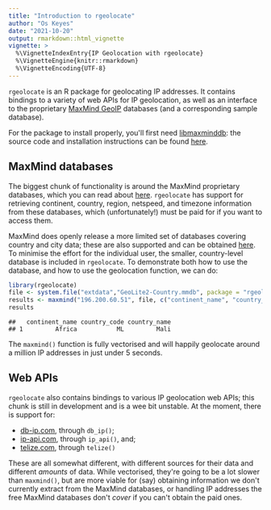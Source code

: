 ```yaml
---
title: "Introduction to rgeolocate"
author: "Os Keyes"
date: "2021-10-20"
output: rmarkdown::html_vignette
vignette: >
  %\VignetteIndexEntry{IP Geolocation with rgeolocate}
  %\VignetteEngine{knitr::rmarkdown}
  %\VignetteEncoding{UTF-8}
---
```


`rgeolocate` is an R package for geolocating IP addresses. It contains bindings to a variety of web APIs for IP geolocation, as well as an interface to the proprietary [MaxMind GeoIP](https://maxmind.com/) databases (and a corresponding sample database).

For the package to install properly, you'll first need [libmaxminddb](https://github.com/maxmind/libmaxminddb): the source code and installation instructions can be found [here](https://github.com/maxmind/libmaxminddb/blob/master/README.md).

## MaxMind databases

The biggest chunk of functionality is around the MaxMind proprietary databases, which you can read about [here](https://www.maxmind.com/en/geoip2-databases). `rgeolocate` has support for retrieving continent, country, region, netspeed,
and timezone information from these databases, which (unfortunately!) must be paid for if you want to access them.

MaxMind does openly release a more limited set of databases covering country and city data; these are also supported and can
be obtained [here](https://dev.maxmind.com/geoip/geoip2/geolite2/). To minimise the effort for the individual user, the smaller,
country-level database is included in `rgeolocate`. To demonstrate both how to use the database, and how to use the geolocation
function, we can do:


```r
library(rgeolocate)
file <- system.file("extdata","GeoLite2-Country.mmdb", package = "rgeolocate")
results <- maxmind("196.200.60.51", file, c("continent_name", "country_code", "country_name"))
results
```

```
##   continent_name country_code country_name
## 1         Africa           ML         Mali
```

The `maxmind()` function is fully vectorised and will happily geolocate around a million IP addresses in just under 5 seconds.

## Web APIs

`rgeolocate` also contains bindings to various IP geolocation web APIs; this chunk is still in development and is a wee bit
unstable. At the moment, there is support for:

* [db-ip.com](https://db-ip.com), through `db_ip()`;
* [ip-api.com](https://ip-api.com), through `ip_api()`, and;
* [telize.com](https://telize.com), through `telize()`

These are all somewhat different, with different sources for their data and different *amounts* of data. While vectorised, they're going to be a lot slower than `maxmind()`, but are more viable for (say) obtaining information we don't currently extract from the MaxMind databases, or handling IP addresses the free MaxMind databases don't *cover* if you can't obtain the paid ones.

